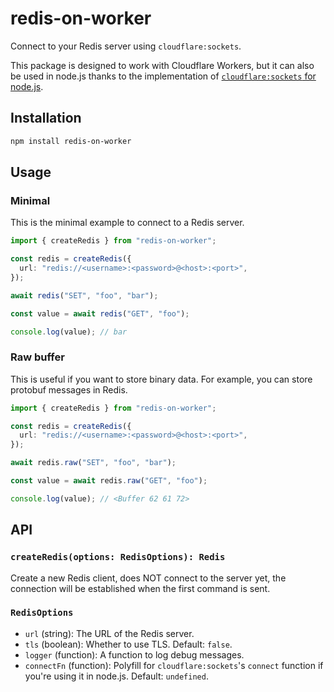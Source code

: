 # redis-on-worker

Connect to your Redis server using `cloudflare:sockets`.

This package is designed to work with Cloudflare Workers, but it can also be used in node.js thanks to the implementation of [`cloudflare:sockets` for node.js](https://github.com/Ethan-Arrowood/socket).

## Installation

```sh
npm install redis-on-worker
```

## Usage

### Minimal

This is the minimal example to connect to a Redis server.

```ts
import { createRedis } from "redis-on-worker";

const redis = createRedis({
  url: "redis://<username>:<password>@<host>:<port>",
});

await redis("SET", "foo", "bar");

const value = await redis("GET", "foo");

console.log(value); // bar
```

### Raw buffer

This is useful if you want to store binary data. For example, you can store protobuf messages in Redis.

```ts
import { createRedis } from "redis-on-worker";

const redis = createRedis({
  url: "redis://<username>:<password>@<host>:<port>",
});

await redis.raw("SET", "foo", "bar");

const value = await redis.raw("GET", "foo");

console.log(value); // <Buffer 62 61 72>
```

## API

### `createRedis(options: RedisOptions): Redis`

Create a new Redis client, does NOT connect to the server yet, the connection will be established when the first command is sent.

### `RedisOptions`

- `url` (string): The URL of the Redis server.
- `tls` (boolean): Whether to use TLS. Default: `false`.
- `logger` (function): A function to log debug messages.
- `connectFn` (function): Polyfill for `cloudflare:sockets`'s `connect` function if you're using it in node.js. Default: `undefined`.
